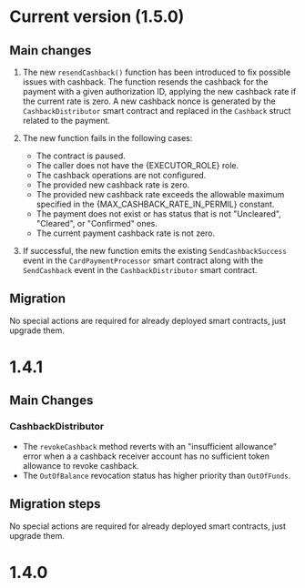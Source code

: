 # Current version (1.5.0)

## Main changes

1. The new `resendCashback()` function has been introduced to fix possible issues with cashback. The function resends the cashback for the payment with a given authorization ID, applying  the new cashback rate if the current rate is zero. A new cashback nonce is generated by the `CashbackDistributor` smart contract and replaced in the `Cashback` struct related to the payment.

2. The new function fails in the following cases:
    * The contract is paused.
    * The caller does not have the {EXECUTOR_ROLE} role.
    * The cashback operations are not configured.
    * The provided new cashback rate is zero.
    * The provided new cashback rate exceeds the allowable maximum specified in the {MAX_CASHBACK_RATE_IN_PERMIL} constant.
    * The payment does not exist or has status that is not  "Uncleared", "Cleared", or "Confirmed" ones.
    * The current payment cashback rate is not zero.

3. If successful, the new function emits the existing `SendCashbackSuccess` event in the `CardPaymentProcessor` smart contract along with the `SendCashback` event in the `CashbackDistributor` smart contract.

## Migration

No special actions are required for already deployed smart contracts, just upgrade them.

# 1.4.1

## Main Changes

### CashbackDistributor

- The `revokeCashback` method reverts with an "insufficient allowance" error when a a cashback receiver account has no sufficient token allowance to revoke cashback.
- The `OutOfBalance` revocation status has higher priority than `OutOfFunds`.

## Migration steps

No special actions are required for already deployed smart contracts, just upgrade them.

# 1.4.0
